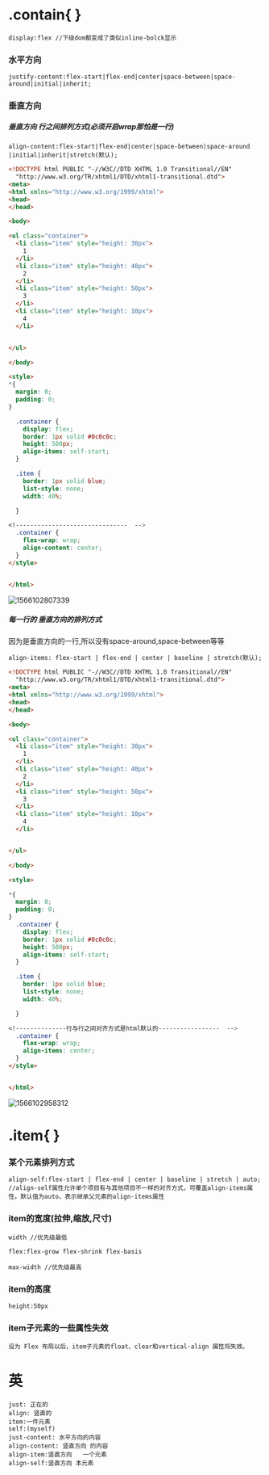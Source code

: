 

# .contain{ }

```
display:flex //下级dom都变成了类似inline-bolck显示
```
### 水平方向
```
justify-content:flex-start|flex-end|center|space-between|space-around|initial|inherit;
```
### 垂直方向

##### 垂直方向 行之间排列方式(必须开启wrap那怕是一行)

```
align-content:flex-start|flex-end|center|space-between|space-around  |initial|inherit|stretch(默认);
```



```html
<!DOCTYPE html PUBLIC "-//W3C//DTD XHTML 1.0 Transitional//EN"
  "http://www.w3.org/TR/xhtml1/DTD/xhtml1-transitional.dtd">
<meta>
<html xmlns="http://www.w3.org/1999/xhtml">
<head>
</head>

<body>

<ul class="container">
  <li class="item" style="height: 30px">
    1
  </li>
  <li class="item" style="height: 40px">
    2
  </li>
  <li class="item" style="height: 50px">
    3
  </li>
  <li class="item" style="height: 10px">
    4
  </li>


</ul>

</body>

<style>
*{
  margin: 0;
  padding: 0;
}

  .container {
    display: flex;
    border: 1px solid #0c0c0c;
    height: 500px;
    align-items: self-start;
  }

  .item {
    border: 1px solid blue;
    list-style: none;
    width: 40%;

  }

<!-------------------------------  -->
  .container {
    flex-wrap: wrap;
    align-content: center;
  }
</style>


</html>

```

![1566102807339](img/1566102807339.png)

##### 每一行的 垂直方向的排列方式

因为是垂直方向的一行,所以没有space-around,space-between等等

```
align-items: flex-start | flex-end | center | baseline | stretch(默认);
```

```html
<!DOCTYPE html PUBLIC "-//W3C//DTD XHTML 1.0 Transitional//EN"
  "http://www.w3.org/TR/xhtml1/DTD/xhtml1-transitional.dtd">
<meta>
<html xmlns="http://www.w3.org/1999/xhtml">
<head>
</head>

<body>

<ul class="container">
  <li class="item" style="height: 30px">
    1
  </li>
  <li class="item" style="height: 40px">
    2
  </li>
  <li class="item" style="height: 50px">
    3
  </li>
  <li class="item" style="height: 10px">
    4
  </li>


</ul>

</body>

<style>

*{
  margin: 0;
  padding: 0;
}
  .container {
    display: flex;
    border: 1px solid #0c0c0c;
    height: 500px;
    align-items: self-start;
  }

  .item {
    border: 1px solid blue;
    list-style: none;
    width: 40%;

  }

<!--------------行与行之间对齐方式是html默认的-----------------  -->
  .container {
    flex-wrap: wrap;
    align-items: center;
  }
</style>


</html>


```

![1566102958312](img/1566102958312.png)

# .item{ }

### 某个元素排列方式
```
align-self:flex-start | flex-end | center | baseline | stretch | auto;
//align-self属性允许单个项目有与其他项目不一样的对齐方式，可覆盖align-items属性。默认值为auto，表示继承父元素的align-items属性
```

### item的宽度(拉伸,缩放,尺寸)


```
width //优先级最低
```

```
flex:flex-grow flex-shrink flex-basis 
```

```
max-width //优先级最高
```
### item的高度 


```
height:50px
```

### item子元素的一些属性失效

```
设为 Flex 布局以后，item子元素的float、clear和vertical-align 属性将失效。

```

# 英

```
just: 正在的
align: 竖直的
item:一件元素
self:(myself)
just-content: 水平方向的内容
align-content: 竖直方向 的内容
align-item:竖直方向   一个元素
align-self:竖直方向 本元素

```